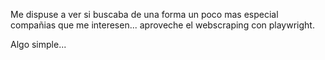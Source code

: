 Me dispuse a ver si buscaba de una forma un poco mas especial compañias que me interesen... aproveche el webscraping con playwright.

Algo simple...
